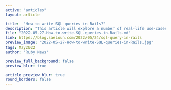 ```yaml
---
active: "articles"
layout: article

title:  "How to write SQL queries in Rails?"
description: "This article will explore a number of real-life use-cases using ActiveRecord with SQL"
file: "2022-05-27-How-to-write-SQL-queries-in-Rails.md"
link: https://blog.saeloun.com/2022/05/24/sql-query-in-rails 
preview_image: "2022-05-27-How-to-write-SQL-queries-in-Rails.jpg"
tags: May2022
author: 'Ruby News'

preview_full_background: false
preview_blur: true

article_preview_blur: true
round_borders: false
---
```


